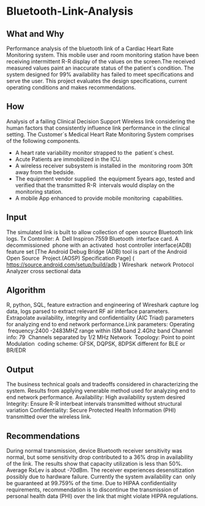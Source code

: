# Bluetooth-Link-Analysis

## What and Why
Performance analysis of the bluetooth link of a Cardiac Heart Rate Monitoring system. This mobile user and room monitoring station have been receiving intermittent R-R display of the values on the screen.The received measured values paint an inaccurate status of the patient`s condition. The system designed for 99% availability has failed to meet specifications and serve the user. This project evaluates the design specifications, current operating conditions and makes recommendations.

## How 
Analysis of a failing Clinical Decision Support Wireless link considering the human factors that consistently influence link performance in the clinical setting.
The Customer`s Medical Heart Rate Monitoring System comprises of the following components. 
- A heart rate variability monitor strapped to the  patient`s chest. 
- Acute Patients are immobilized in the ICU.
- A wireless receiver subsystem is installed in the  monitoring room 30ft away from the bedside. 
- The equipment vendor supplied  the equipment 5years ago, tested and verified that the transmitted R-R  intervals would display on the monitoring station. 
- A mobile App enhanced to provide mobile monitoring  capabilities.

## Input
The simulated link is built to allow collection of open source Bluetooth link logs. 
Tx Controller: A  Dell Inspiron 7559 Bluetooth  interface card.
A decommissioned  phone with an activated  host controller interface(ADB) feature set [The Android Debug Bridge (ADB) tool is part of the Android Open Source  Project.(AOSP) Specification Page] ( https://source.android.com/setup/build/adb ) 
Wireshark  network Protocol Analyzer cross sectional data 

## Algorithm
R, python, SQL, feature extraction and engineering of Wireshark capture log data, logs parsed to extract relevant RF air interface parameters. Extrapolate availability, integrity and confidentiality (AIC Triad) parameters for analyzing end to end network performance.Link parameters:  Operating  frequency:2400 -2483MHZ range within ISM band 2.4Ghz band Channel info: 79  Channels separated by 1/2 MHz Network  Topology: Point to point Modulation  coding scheme: GFSK, DQPSK, 8DPSK different for BLE or BR/EDR

## Output
The business technical goals and tradeoffs considered in characterizing the system. Results from applying venerable method used for analyzing end to end network performance.
Availability: High availability system desired
Integrity: Ensure R-R interbeat intervals transmitted without structural variation
Confidentiality: Secure Protected Health Information (PHI) transmitted over the wireless link.

## Recommendations
During normal transmission, device Bluetooth receiver sensitivity was normal, but some sensitivity drop contributed to a 36% drop in availability of the link. 
The results show that capacity utilization is less than 50%. 
Average RxLev is about -70dBm. 
The receiver experiences desensitization possibly due to hardware failure. 
Currently the system availability can  only be guaranteed at 99.759% of the time. 
Due to HIPAA confidentiality requirements, recommendation is to discontinue the transmission of personal health data (PHI) over the link that might violate HIPPA regulations.



